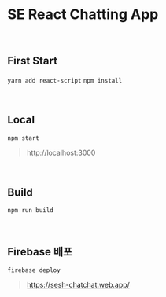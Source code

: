 # SE React Chatting App

<br/>

## First Start
`yarn add react-script` 
`npm install`

<br/>

## Local
`npm start`
> http://localhost:3000

<br/>

## Build
`npm run build`

<br/>

## Firebase 배포
`firebase deploy`
> https://sesh-chatchat.web.app/
